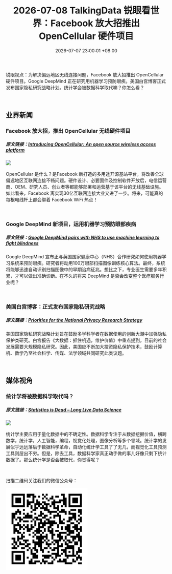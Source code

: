 ﻿---
title: 2026-07-08 TalkingData 锐眼看世界：Facebook 放大招推出 OpenCellular 硬件项目
date: 2026-07-07 23:00:01 +08:00
tags: [OpenCellular, DeepMind, Privacy, DataScience]
---

锐眼视点：为解决偏远地区无线连接问题，Facebook 放大招推出 OpenCellular 硬件项目。Google DeepMind 正在研究用机器学习预防眼疾。美国白宫博客正式发布国家隐私研究战略计划。统计学会被数据科学取代嘛？你怎么看？

<br>

## 业界新闻

### Facebook 放大招，推出 OpenCellular 无线硬件项目

##### 原文链接：[Introducing OpenCellular: An open source wireless access platform](http://www.tuicool.com/articles/N3qMRvB)

![](http://i2.piimg.com/567952/e992b6fe6816ff0f.jpg)

OpenCellular 是什么？是Facebook 新打造的多用途开源基站平台，将改善全球偏远地区互联网连接不畅问题。硬件设计、必要固件及控制软件开放后，电信运营商、OEM、研究人员、创业者等都能够部署和运营基于该平台的无线基础设施。如此看来，Facebook 离实现30亿互联网连接大业又进了一步。将来，可能真的每根电线杆上都会绑着 Facebook WiFi 热点！

<br>

### Google DeepMind 新项目，运用机器学习预防眼部疾病

##### 原文链接：[Google DeepMind pairs with NHS to use machine learning to fight blindness](https://www.theguardian.com/technology/2016/jul/05/google-deepmind-nhs-machine-learning-blindness)

Google DeepMind 宣布正与英国国家健康中心（NHS）合作研究如何使用机器学习系统来预防眼疾。研究者将动用100万眼部扫描图像训练核心算法。最终，系统将能够迅速自动识别扫描图像中的早期治病征兆。想比之下，专业医生需要多年积累，才可以做出准确诊断。在不久的将来 DeepMind 是否会改变整个医疗服务行业呢？

<br>

### 美国白宫博客：正式发布国家隐私研究战略

##### 原文链接：[Priorities for the National Privacy Research Strategy](https://www.whitehouse.gov/blog/2016/07/01/priorities-national-privacy-research-strategy)

美国国家隐私研究战略计划旨在鼓励多学科学者在数据使用的创新大潮中加强隐私保护类研究。白宫报告《大数据：抓住机遇，维护价值》中重点提到，目前的社会发展需要大规模隐私研究。因此，美国应不断加大投资隐私保护技术，鼓励计算机、数学乃至社会科学、传媒、法学领域共同研究此类议题。

<br>

## 媒体视角

### 统计学将被数据科学取代吗？

##### 原文链接：[Statistics is Dead – Long Live Data Science](http://www.datasciencecentral.com/profiles/blogs/statistics-is-dead-long-live-data-science?overrideMobileRedirect=1)

![](http://i2.piimg.com/567952/0a0b63c5b895e831.png)

统计学主要应用于量化数据中的不确定性。数据科学专注于从数据挖掘价值，横跨数学，统计学，人工智能，编程，视觉化处理，图像分析等多个领域。统计学的发展似乎远远落后于数据科学革命，自动化统计学工具了了无几，而视觉化工具预测工具则层出不穷。但是，除去工具，数据科学家真正动手做的事儿好像只剩下统计数据了。那么统计学是否会被取代，你觉得呢？

<br>

扫描二维码关注我们的微信公众号：

![](/images/erweima.jpg)

